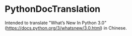 # PythonDocTranslation
Intended to translate "What’s New In Python 3.0" (https://docs.python.org/3/whatsnew/3.0.html) in Chinese.
